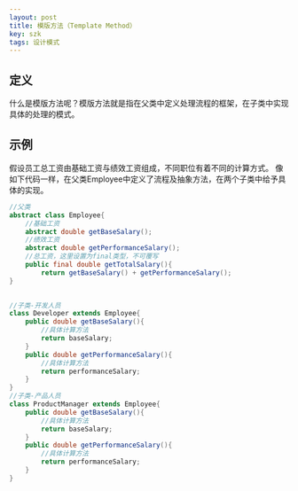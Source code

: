```yaml
---
layout: post
title: 模版方法（Template Method）
key: szk
tags: 设计模式
---
```


## 定义
什么是模版方法呢？模版方法就是指在父类中定义处理流程的框架，在子类中实现具体的处理的模式。

## 示例
假设员工总工资由基础工资与绩效工资组成，不同职位有着不同的计算方式。
像如下代码一样，在父类Employee中定义了流程及抽象方法，在两个子类中给予具体的实现。

```java
//父类
abstract class Employee{
	//基础工资
	abstract double getBaseSalary();
	//绩效工资
	abstract double getPerformanceSalary();
	//总工资，这里设置为final类型，不可覆写
	public final double getTotalSalary(){
		return getBaseSalary() + getPerformanceSalary();
}
		
```
```java
//子类-开发人员
class Developer extends Employee{
	public double getBaseSalary(){
		//具体计算方法
		return baseSalary;
	}
	public double getPerformanceSalary(){
		//具体计算方法
		return performanceSalary;
	}
}
//子类-产品人员
class ProductManager extends Employee{
	public double getBaseSalary(){
		//具体计算方法
		return baseSalary;
	}
	public double getPerformanceSalary(){
		//具体计算方法
		return performanceSalary;
	}
}
```